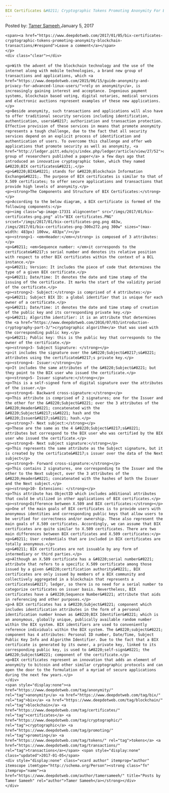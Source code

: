 ```yaml
---
BIX Certificates &#8211; Cryptographic Tokens Promoting Anonymity For Blockchain Transactions
---
```

<article class="post-listing post-17326 post type-post status-publish format-standard has-post-thumbnail hentry  tag-anonymity tag-bix tag-blockchain tag-certificates tag-cryptographic tag-promoting tag-tokens tag-transactions">
    <div class="post-inner">
        <span>Posted by: <a href="https://www.deepdotweb.com/author/tamersameeh/" title="">Tamer Sameeh </a></span>
    <span>January 5, 2017</span>
    
    <span><a href="https://www.deepdotweb.com/2017/01/05/bix-certificates-cryptographic-tokens-promoting-anonymity-blockchain-transactions/#respond">Leave a comment</a></span>
    </p>
    <div class="clear"></div>
    
    <p>With the advent of the blockchain technology and the use of the internet along with mobile technologies, a brand new group of transactions and applications, which <a href="https://www.deepdotweb.com/2015/06/15/guide-anonymity-and-privacy-for-advanced-linux-users/">rely on anonymity</a>, is increasingly gaining interest and acceptance. Ingenious payment systems, blockchain based voting, digital notaries, medical services and electronic auctions represent examples of these new applications.</p>
    <p>Beside anonymity, such transactions and applications will also have to offer traditional security services including identification, authentication, users&#8217; authorization and transaction protection. Effective provision of these services in means that promote anonymity represents a tough challenge, due to the fact that all security services depend on an explicit process of identification and authentication of users. To overcome this challenge and offer web applications that promote security as well as anonymity, <a href="http://ledger.pitt.edu/ojs/index.php/ledger/article/view/27/52">a group of researchers published a paper</a> a few days ago that introduced an innovative cryptographic token, which they named &#8220;BIX certificates&#8221;.</p>
    <p>&#8220;BIX&#8221; stands for &#8220;Blockchain Information Exchange&#8221;. The purpose of BIX certificates is similar to that of X.509 certificates; to offer secure applications and transactions that provide high levels of anonymity.</p>
    <p><strong>The Components and Structure of BIX Certificates:</strong></p>
    <p>According to the below diagram, a BIX certificate is formed of the following components:</p>
    <p><img class="wp-image-17331 aligncenter" src="/imgs/2017/01/bix-certificates-png.png" alt="BIX certificates.PNG" srcset="/imgs/2017/01/bix-certificates-png.png 483w, /imgs/2017/01/bix-certificates-png-300x272.png 300w" sizes="(max-width: 483px) 100vw, 483px"/></p>
    <p><strong>1- <em>Header:</em></strong> is composed of 3 attributes:</p>
    <p>&#8211; <em>Sequence number: </em>it corresponds to the certificate&#8217;s serial number and denotes its relative position with respect to other BIX certificates within the context of a BCL instance.</p>
    <p>&#8211; Version: It includes the piece of code that determines the type of a given BIX certificate.</p>
    <p>&#8211; Date/time: It denotes the date and time stamp of the issuing of the certificate. It marks the start of the validity period of the certificate.</p>
    <p><strong>2- Subject:</strong> is comprised of 4 attributes:</p>
    <p>&#8211; Subject BIX ID: a global identifier that is unique for each owner of a certificate.</p>
    <p>&#8211; Date/time: it denotes the date and time stamp of creation of the public key and its corresponding private key.</p>
    <p>&#8211; Algorithm identifier: it is an attribute that determines the <a href="https://www.deepdotweb.com/2016/07/03/introduction-cryptography-part-3/">cryptographic algorithm</a> that was used with the corresponding public key.</p>
    <p>&#8211; Public key: this is the public key that corresponds to the owner of the certificate.</p>
    <p><strong>3- Subject Signature: </strong></p>
    <p>it includes the signature over the &#8220;Subject&#8217;s&#8221; attributes using the certificate&#8217;s private key.</p>
    <p><strong>4- Issuer:</strong></p>
    <p>It includes the same attributes of the &#8220;Subject&#8221; but they point to the BIX user who issued the certificate.</p>
    <p><strong>5- Issuer signature:</strong></p>
    <p>This is a self-signed form of digital signature over the attributes of the issuer.</p>
    <p><strong>6- Backward cross-signature:</strong></p>
    <p>This attribute is comprised of 2 signatures; one for the Issuer and the other for the &#8220;Subject&#8221; over the 3 attributes of the &#8220;Header&#8221; concatenated with the &#8220;Subject&#8217;s&#8221; hash and the &#8220;Issuer&#8217;s&#8221; hash.</p>
    <p><strong>7- Next subject:</strong></p>
    <p>These are the same as the 4 &#8220;Subject&#8217;s&#8221; attributes but correspond to the BIX user who was certified by the BIX user who issued the certificate.</p>
    <p><strong>8- Next subject signature:</strong></p>
    <p>This represents the same attribute as the Subject signature, but it is created by the certificate&#8217;s issuer over the data of the Next subject</p>
    <p><strong>9- Forward cross-signature:</strong></p>
    <p>This contains 2 signatures, one corresponding to the Issuer and the other to the Next subject, over the 3 attributes of the &#8220;Header&#8221; concatenated with the hashes of both the Issuer and the Next subject.</p>
    <p><strong>10- Extensions: </strong></p>
    <p>This attribute has ObjectID which includes additional attributes that could be utilized in other applications of BIX certificates.</p>
    <p><strong>Difference between X.509 and BIX certificates:</strong></p>
    <p>One of the main goals of BIX certificates is to provide users with anonymous identities and corresponding public keys that allow users to be verified for correctness and/or ownership. These also represent the main goals of X.509 certificates. Accordingly, we can assume that BIX certificates are quite similar to X.509 certificates. There are two main differences between BIX certificates and X.509 certificates:</p>
    <p>&#8211; User credentials that are included in BIX certificates are totally anonymous.</p>
    <p>&#8211; BIX certificates are not issuable by any form of intermediary or third parties.</p>
    <p>Although an X.509 certificate has a &#8220;serial number&#8221; attribute that refers to a specific X.509 certificate among those issued by a given &#8220;certification authority&#8221;, BIX certificates are only issued by members of a BIX community and collectively aggregated in a blockchain that represents a certificates&#8217; ledger, so there is no need for a serial number to categorize certificates on issuer basis. Nevertheless, BIX certificates have a &#8220;Sequence Number&#8221; attribute that aids in referencing and other purposes.</p>
    <p>A BIX certificates has a &#8220;Subject&#8221; component which includes identification attributes in the form of a personal identification number known as &#8220;BIX Identifier&#8221; which is an anonymous, globally unique, publically available random number within the BIX system. BIX identifiers are used to conveniently reference individuals within the BIX system. The &#8220;subject&#8221; component has 4 attributes: Personal ID number, Date/Time, Subject Public Key Info and Algorithm Identifier. Due to the fact that a BIX certificate is generated by its owner, a private key, linked to its corresponding public key, is used to &#8220;self-sign&#8221; the &#8220;Subject&#8221; component of the certificate.</p>
    <p>BIX certificates represent an innovation that adds an element of anonymity to bitcoin and other similar cryptographic protocols and can open the door to the formulation of a myriad of secure applications during the next few years.</p>
    </div>
    <span style="display:none"><a href="https://www.deepdotweb.com/tag/anonymity/" rel="tag">anonymity</a> <a href="https://www.deepdotweb.com/tag/bix/" rel="tag">bix</a> <a href="https://www.deepdotweb.com/tag/blockchain/" rel="tag">blockchain</a> <a href="https://www.deepdotweb.com/tag/certificates/" rel="tag">certificates</a> <a href="https://www.deepdotweb.com/tag/cryptographic/" rel="tag">cryptographic</a> <a href="https://www.deepdotweb.com/tag/promoting/" rel="tag">promoting</a> <a href="https://www.deepdotweb.com/tag/tokens/" rel="tag">tokens</a> <a href="https://www.deepdotweb.com/tag/transactions/" rel="tag">transactions</a></span> <span style="display:none" class="updated">2017-01-05</span>
    <div style="display:none" class="vcard author" itemprop="author" itemscope itemtype="http://schema.org/Person"><strong class="fn" itemprop="name"><a href="https://www.deepdotweb.com/author/tamersameeh/" title="Posts by Tamer Sameeh" rel="author">Tamer Sameeh</a></strong></div>
    </div>
</article>

